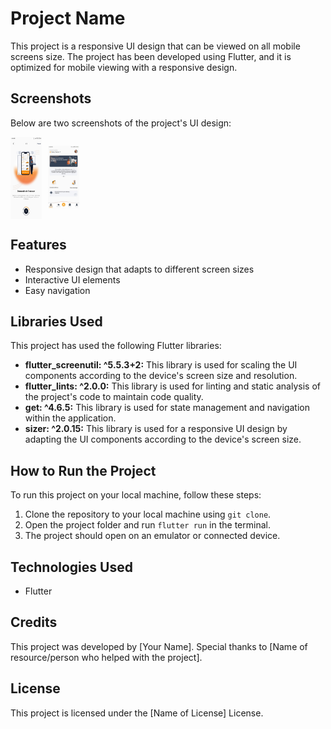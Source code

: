 # Project Name

This project is a responsive UI design that can be viewed on all mobile screens size. The project has been developed using Flutter, and it is optimized for mobile viewing with a responsive design.

## Screenshots

Below are two screenshots of the project's UI design:
<div style="display: flex;">
  <img
     src="images/WhatsApp Image 2023-03-09 at 16.47.46.jpg"
     alt="Alt text"
     title="Optional title"
     style="max-width: 50px; margin-right: 10px;">
  
  <img
     src="images/WhatsApp Image 2023-03-09 at 16.47.45.jpg"
     alt="Alt text"
     title="Optional title"
     style="max-width: 50px;">
</div>

  
## Features

- Responsive design that adapts to different screen sizes
- Interactive UI elements
- Easy navigation

## Libraries Used

This project has used the following Flutter libraries:

- **flutter_screenutil: ^5.5.3+2:** This library is used for scaling the UI components according to the device's screen size and resolution.
- **flutter_lints: ^2.0.0:** This library is used for linting and static analysis of the project's code to maintain code quality.
- **get: ^4.6.5:** This library is used for state management and navigation within the application.
- **sizer: ^2.0.15:** This library is used for a responsive UI design by adapting the UI components according to the device's screen size.

## How to Run the Project

To run this project on your local machine, follow these steps:

1. Clone the repository to your local machine using `git clone`.
2. Open the project folder and run `flutter run` in the terminal.
3. The project should open on an emulator or connected device.

## Technologies Used

- Flutter

## Credits

This project was developed by [Your Name]. Special thanks to [Name of resource/person who helped with the project].

## License

This project is licensed under the [Name of License] License.
